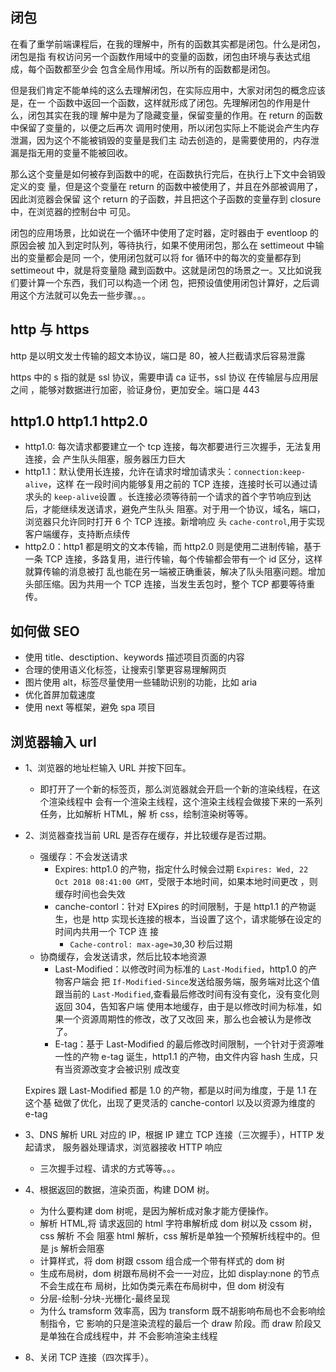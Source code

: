 ## 闭包

在看了重学前端课程后，在我的理解中，所有的函数其实都是闭包。什么是闭包，闭包是指
有权访问另一个函数作用域中的变量的函数，闭包由环境与表达式组成，每个函数都至少会
包含全局作用域。所以所有的函数都是闭包。

但是我们肯定不能单纯的这么去理解闭包，在实际应用中，大家对闭包的概念应该是，在一
个函数中返回一个函数，这样就形成了闭包。先理解闭包的作用是什么，闭包其实在我的理
解中是为了隐藏变量，保留变量的作用。在 return 的函数中保留了变量的，以便之后再次
调用时使用，所以闭包实际上不能说会产生内存泄漏，因为这个不能被销毁的变量是我们主
动去创造的，是需要使用的，内存泄漏是指无用的变量不能被回收。

那么这个变量是如何被存到函数中的呢，在函数执行完后，在执行上下文中会销毁定义的变
量，但是这个变量在 return 的函数中被使用了，并且在外部被调用了，因此浏览器会保留
这个 return 的子函数，并且把这个子函数的变量存到 closure 中，在浏览器的控制台中
可见。

闭包的应用场景，比如说在一个循环中使用了定时器，定时器由于 eventloop 的原因会被
加入到定时队列，等待执行，如果不使用闭包，那么在 settimeout 中输出的变量都会是同
一个，使用闭包就可以将 for 循环中的每次的变量都存到 settimeout 中，就是将变量隐
藏到函数中。这就是闭包的场景之一。又比如说我们要计算一个东西，我们可以构造一个闭
包，把预设值使用闭包计算好，之后调用这个方法就可以免去一些步骤。。。

## http 与 https

http 是以明文发士传输的超文本协议，端口是 80，被人拦截请求后容易泄露

https 中的 s 指的就是 ssl 协议，需要申请 ca 证书，ssl 协议 在传输层与应用层之间
，能够对数据进行加密，验证身份，更加安全。端口是 443

## http1.0 http1.1 http2.0

- http1.0: 每次请求都要建立一个 tcp 连接，每次都要进行三次握手，无法复用连接，会
  产生队头阻塞，服务器压力巨大
- http1.1：默认使用长连接，允许在请求时增加请求头：`connection:keep-alive`，这样
  在一段时间内能够复用之前的 TCP 连接，连接时长可以通过请求头的 `keep-alive`设置
  。长连接必须等待前一个请求的首个字节响应到达后，才能继续发送请求，避免产生队头
  阻塞。对于用一个协议，域名，端口，浏览器只允许同时打开 6 个 TCP 连接。新增响应
  头 `cache-control`,用于实现客户端缓存，支持断点续传
- http2.0：http1 都是明文的文本传输，而 http2.0 则是使用二进制传输，基于一条 TCP
  连接，多路复用，进行传输，每个传输都会带有一个 id 区分，这样就算传输的消息被打
  乱也能在另一端被正确重装，解决了队头阻塞问题。增加头部压缩。因为共用一个 TCP
  连接，当发生丢包时，整个 TCP 都要等待重传。

## 如何做 SEO

- 使用 title、desctiption、keywords 描述项目页面的内容
- 合理的使用语义化标签，让搜索引擎更容易理解网页
- 图片使用 alt，标签尽量使用一些辅助识别的功能，比如 aria
- 优化首屏加载速度
- 使用 next 等框架，避免 spa 项目

## 浏览器输入 url

- 1、浏览器的地址栏输入 URL 并按下回车。

  - 即打开了一个新的标签页，那么浏览器就会开启一个新的渲染线程，在这个渲染线程中
    会有一个渲染主线程，这个渲染主线程会做接下来的一系列任务，比如解析 HTML，解
    析 css，绘制渲染树等等。

- 2、浏览器查找当前 URL 是否存在缓存，并比较缓存是否过期。

  - 强缓存：不会发送请求
    - Expires: http1.0 的产物，指定什么时候会过期
      `Expires: Wed, 22 Oct 2018 08:41:00 GMT`，受限于本地时间，如果本地时间更改
      ，则缓存时间也会失效
    - canche-contorl：针对 EXpires 的时间限制，于是 http1.1 的产物诞生，也是
      http 实现长连接的根本，当设置了这个，请求能够在设定的时间内共用一个 TCP 连
      接
      - `Cache-control: max-age=30`,30 秒后过期
  - 协商缓存，会发送请求，然后比较本地资源
    - Last-Modified：以修改时间为标准的 `Last-Modified`，http1.0 的产物客户端会
      把 `If-Modified-Since`发送给服务端，服务端对比这个值跟当前的
      `Last-Modified`,查看最后修改时间有没有变化，没有变化则返回 304，告知客户端
      使用本地缓存，由于是以修改时间为标准，如果一个资源周期性的修改，改了又改回
      来，那么也会被认为是修改了。
    - E-tag：基于 Last-Modified 的最后修改时间限制，一个针对于资源唯一性的产物
      e-tag 诞生，http1.1 的产物，由文件内容 hash 生成，只有当资源改变才会被识别
      成改变

  Expires 跟 Last-Modified 都是 1.0 的产物，都是以时间为维度，于是 1.1 在这个基
  础做了优化，出现了更灵活的 canche-contorl 以及以资源为维度的 e-tag

- 3、DNS 解析 URL 对应的 IP，根据 IP 建立 TCP 连接（三次握手），HTTP 发起请求，
  服务器处理请求，浏览器接收 HTTP 响应
  - 三次握手过程、请求的方式等等。。。
- 4、根据返回的数据，渲染页面，构建 DOM 树。
  - 为什么要构建 dom 树呢，是因为解析成对象才能方便操作。
  - 解析 HTML,将 请求返回的 html 字符串解析成 dom 树以及 cssom 树，css 解析 不会
    阻塞 html 解析，css 解析是单独一个预解析线程中的。但是 js 解析会阻塞
  - 计算样式，将 dom 树跟 cssom 组合成一个带有样式的 dom 树
  - 生成布局树，dom 树跟布局树不会一一对应，比如 display:none 的节点不会生成在布
    局树，比如伪类元素在布局树中，但 dom 树没有
  - 分层-绘制-分块-光栅化-最终呈现
  - 为什么 tramsform 效率高，因为 transform 既不胡影响布局也不会影响绘制指令，它
    影响的只是渲染流程的最后一个 draw 阶段。而 draw 阶段又是单独在合成线程中，并
    不会影响渲染主线程
- 8、关闭 TCP 连接（四次挥手）。
